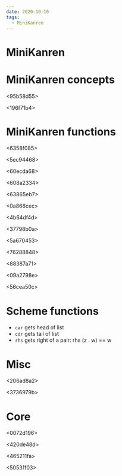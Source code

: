 ```yaml
---
date: 2020-10-16
tags: 
  - MiniKanren
---
```


# MiniKanren

# MiniKanren concepts

<95b58d55>

<196f71b4>

<c972b7fd>

# MiniKanren functions

<6358f085>

<5ec94468>

<d1d28667>

<60ecda68>

<fed93f76>

<da6cfde3>

<a2c8e96b>

<608a2334>

<fe691b20>

<63865eb7>

<0a866cec>

<c46b9983>

<4b64df4d>

<ac4d6269>

<37798b0a>

<5a670453>

<f61863f6>

<76288848>

<88387a71>

<09a2798e>

<56cea50c>

# Scheme functions

- `car` gets head of list
- `cdr` gets tail of list
- `rhs` gets right of a pair: rhs (z . w) == w

# Misc

<206ad8a2>

<3736979b>

# Core

<0072d196>

<f56b7733>

<420de48d>

<a29bbf34>

<465211fa>

<50531f03>
